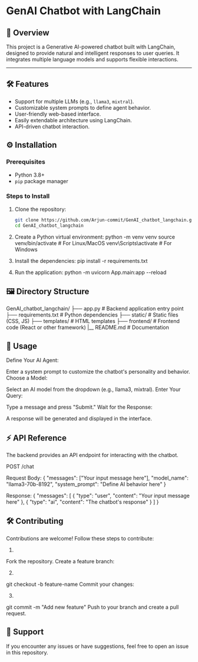 # GenAI Chatbot with LangChain

## 🌟 Overview
This project is a Generative AI-powered chatbot built with LangChain, designed to provide natural and intelligent responses to user queries. It integrates multiple language models and supports flexible interactions.

---

## 🛠️ Features
- Support for multiple LLMs (e.g., `llama3`, `mixtral`).
- Customizable system prompts to define agent behavior.
- User-friendly web-based interface.
- Easily extendable architecture using LangChain.
- API-driven chatbot interaction.


## ⚙️ Installation

### Prerequisites
- Python 3.8+
- `pip` package manager

### Steps to Install
1. Clone the repository:
   ```bash
   git clone https://github.com/Arjun-commit/GenAI_chatbot_langchain.git
   cd GenAI_chatbot_langchain

2. Create a Python virtual environment:
    python -m venv venv
    source venv/bin/activate   # For Linux/MacOS
    venv\Scripts\activate      # For Windows

3. Install the dependencies:
    pip install -r requirements.txt

4. Run the application:
    python -m uvicorn App.main:app --reload


## 🖼️ Directory Structure
GenAI_chatbot_langchain/
├── app.py                # Backend application entry point
├── requirements.txt      # Python dependencies
├── static/               # Static files (CSS, JS)
├── templates/            # HTML templates
├── frontend/             # Frontend code (React or other framework)
|__ README.md             # Documentation



## 📖 Usage
Define Your AI Agent:

Enter a system prompt to customize the chatbot's personality and behavior.
Choose a Model:

Select an AI model from the dropdown (e.g., llama3, mixtral).
Enter Your Query:

Type a message and press "Submit."
Wait for the Response:

A response will be generated and displayed in the interface.


## ⚡ API Reference
The backend provides an API endpoint for interacting with the chatbot.

POST /chat


Request Body:
{
  "messages": ["Your input message here"],
  "model_name": "llama3-70b-8192",
  "system_prompt": "Define AI behavior here"
}

Response:
{
  "messages": [
    {
      "type": "user",
      "content": "Your input message here"
    },
    {
      "type": "ai",
      "content": "The chatbot's response"
    }
  ]
}


## 🛠️ Contributing
Contributions are welcome! Follow these steps to contribute:

1. 
Fork the repository.
Create a feature branch:

2. 
git checkout -b feature-name
Commit your changes:

3. 
git commit -m "Add new feature"
Push to your branch and create a pull request.


## 💬 Support
If you encounter any issues or have suggestions, feel free to open an issue in this repository.